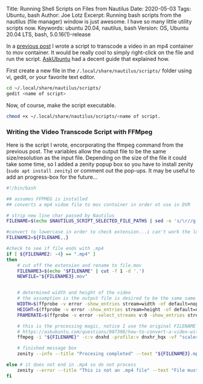 Title: Running Shell Scripts on Files from Nautilus
Date: 2020-05-03
Tags: Ubuntu, bash
Author: Joe Lotz
Excerpt: Running bash scripts from the nautilus (file manager) window is just awesome. I have so many little utility scripts now. 
Keywords: ubuntu 20.04, nautilus, bash
Version: OS, Ubuntu 20.04 LTS, bash, 5.0.16(1)-release

In a [previous post](converting-mp4-to-mov-with-ffmpeg-in-ubuntu.html) I wrote a script to transcode a video in an mp4 container to mov container. It would be really cool to simply right-click on the file and run the script. [AskUbuntu](https://askubuntu.com/questions/1031807/how-to-integrate-run-as-shell-script-in-right-click-menu-of-file-manager) had a decent guide that explained how.

First create a new file in the `/.local/share/nautilus/scripts/` folder using vi, gedit, or your favorite text editor.

```bash
cd ~/.local/share/nautilus/scripts/
gedit <name of script>
```

Now, of course, make the script executable.

```bash
chmod +x ~/.local/share/nautilus/scripts/<name of script.
```

### Writing the Video Transcode Script with FFMpeg

Here is the script I wrote, encorporating the ffmpeg command from the previous post. The variables allow the output file to be the same size/resolution as the input file. Depending on the size of the file it could take some time, so I added a zenity popup box so you have to install zenity (`sudo apt install zenity`) or comment out the pop-ups. It may be useful to add an progress-box for the future…

```bash
#!/bin/bash

## assumes FFPMEG is installed
## converts a mp4 vidoe file to mov container in order ot use in DVR

# strip new line char passed by Nautilus
FILENAME=$(echo $NAUTILUS_SCRIPT_SELECTED_FILE_PATHS | sed -e 's/\r//g')

#convert to lowercase in order to check extension...i can't work the lowercase into the logic below so this is a work around
FILENAME2=${FILENAME,,}

#check to see if file ends with .mp4
if [ ${FILENAME2: -4} == ".mp4" ]
then
	# cut off the extension and rename to file.mov
	FILENAME3=$(echo "$FILENAME" | cut -f 1 -d '.') 
	NEWFILE="${FILENAME3}.mov"


	# determined width and height of the video
	# the assumption is the output file is desired to be the same same as input	
	WIDTH=$(ffprobe -v error -show_entries stream=width -of default=noprint_wrappers=1:nokey=1 "${FILENAME}")
	HEIGHT=$(ffprobe -v error -show_entries stream=height -of default=noprint_wrappers=1:nokey=1 "${FILENAME}")
	FRAMERATE=$(ffprobe -v error -select_streams v:0 -show_entries stream=avg_frame_rate -of default=noprint_wrappers=1:nokey=1 "${FILENAME}")

	# this is the processing magic, notice I use the original FILENAME variable due to my goofy hack
	# https://askubuntu.com/questions/907398/how-to-convert-a-video-with-ffmpeg-into-the-dnxhd-dnxhr-format
	ffmpeg -i "${FILENAME}" -c:v dnxhd -profile:v dnxhr_hqx -vf "scale=${WIDTH}:${HEIGHT},fps=${FRAMERATE},format=yuv422p10le" -c:a pcm_s16le "${NEWFILE}"

	# finished message box
	zenity --info --title "Procesing completed" --text "${FILENAME3}.mp4 has been transcoded to a .mov file at size ${WIDTH}:${HEIGHT} and framerate=${FRAMERATE}" --width=600

else # it does not end in .mp4 so do not process
	zenity --error --title "This is not an .mp4 file" --text "File must end with extension '.mp4'" --width=600
fi
```